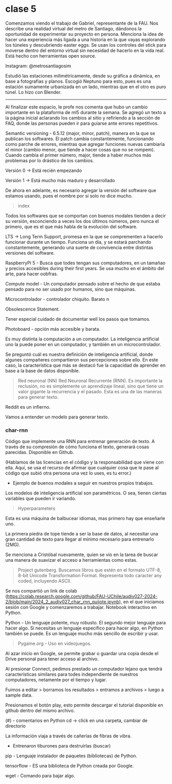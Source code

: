 # clase 5

Comenzamos viendo el trabajo de Gabriel, representante de la FAU. Nos describe una realidad virtual del metro de Santiago, dándonos la oportunidad de experimentar su proyecto en persona. Menciona la idea de hacer una experiencia más ligada a una historia en la que vayas explorando los túneles y descubriendo easter eggs. Se usan los controles del stick para moverse dentro del entorno virtual sin necesidad de hacerlo en la vida real. Está hecho con herramientas open source.

Instagram: @metrosantiagosim

Estudió las estaciones milimétricamente, desde su gráfica a dinámica, en base a fotografías y planos. Escogió Neptuno para esto, pues es una estación sumamente urbanizada en un lado, mientras que en el otro es puro túnel. Lo hizo con Blender.

---

Al finalizar este espacio, le profe nos comenta que hubo un cambio importante en la plataforma de ml5 durante la semana. Se agregó un texto a la página inicial aclarando los cambios al sitio y refiriendo a la sección de FAQ, donde las personas pueden ir para guiarse ante errores repetitivos.

Semantic versioning - 6.5.12 (major, minor, patch), manera en la que se publican los softwares. El patch cambia constantemente, funcionando como parche de errores, mientras que agregar funciones nuevas cambiaría el minor (cambio menor, que tiende a hacer cosas que no se rompem). Cuando cambia el primer número, major, tiende a haber muchos más problemas por lo drástico de los cambios.

Versión 0 -> Está recién empezando

Versión 1 -> Está mucho más maduro y desarrollado

De ahora en adelante, es necesario agregar la versión del software que estamos usando, pues el nombre por sí solo no dice mucho. 

> index

Todos los softwares que se comportan con buenos modales tienden a decir su versión, esconciendo a veces los dos últimos números, pero nunca el primero, que es el que más habla de la evolución del software.

LTS -> Long Term Support, promesa en la que se comprementen a hacerlo funcionar durante un tiempo. Funciona un día, y se estará parchando constantemente, generando una suerte de convivencia entre distintas versiones del software.

RaspberryPi 5 - Busca que todes tengan sus computadores, en un tamañao y precios accesibles during their first years. Se usa mucho en el ámbito del arte, para hacer oobfras. 

Compute model - Un computador pensado sobre el hecho de que estaba pensado para no ser usado por humanos, sino que máquinas.

Microcontrolador - controlador chiquito. Barato n

Obsolescence Statement.

Tener especial cuidado de documentar well los pasos que tomamos.

Photoboard - opción más accesible y barata.

Es muy distinta la computación a un computador. La inteligencia artificial uno la puede poner en un computador, y también en un microcontrolador.

Se preguntó cuál es nuestra definición de inteligencia artificial, donde algunes compañeres compartieron sus percepciones sobre ello. En este caso, la característica que más se destacó fue la capacidad de aprender en base a la base de datos disponible.

> Red neuronal (NN) 
> Red Neuronal Recurrente (RNN). Es importante la reclusión, no es simplemente un aprendizaje lineal, sino que tiene un valor gigante la recurrencia y el pasado. Esta es una de las maneras para generar texto.

Reddit es un infierno.

Vamos a entender un modelo para generar texto.

### char-rnn

Código que implemente una RNN para entrenar generación de texto. A través de su compresión de cómo funciona el texto, generará cosas parecidas. Disponible en Github.

(Hablamos de las licencias en el código y la responsabilidad que viene con ella. Aquí, se usa el recurso de afirmar que cualquier cosa que le pase al código que subió otra persona una vez lo uses, es tu error.)

* Ejemplo de buenos modales a seguir en nuestros propios trabajos.

Los modelos de inteligencia artificial son paramétricos. O sea, tienen ciertas variables que pueden ir variando. 

> Hyperparameters

Esta es una máquina de balbucear idiomas, mas primero hay que enseñarle uno.

La primera piedra de tope tiende a ser la base de datos, al necesitar una gran cantidad de texto para llegar al mínimo necesario para entrenarlo (2MG).

Se menciona a Cristóbal nuevamente, quien se vio en la tarea de buscar una manera de suavizar el acceso a herramientas como estas.

> Project gutenberg. Buscamos libros que estén en el formato UTF-8, 8-bit Unicode Transformation Format. Representa todo caracter any coded, incluyendo ASCII.

Se nos compartió un link de colab (https://colab.research.google.com/github/FAU-UChile/audiv027-2024-2/blob/main/2024_2_audiv027_char_rnn_quijote.ipynb), en el que iniciamos sesión con Google y comenzaremos a trabajar. Notebook interactivo en Python.

Python - Un lenguaje potente, muy robusto. El segundo mejor lenguaje para hacer algo. Si necesitas un lenguaje específico para hacer algo, en Python también se puede. Es un lenguaje mucho más sencillo de escribir y usar.

> Pygame.org - Uso en videojuegos.

Al azar inicio en Google, se permite grabar o guardar una copia desde el Drive personal para tener acceso al archivo.

Al presionar Connect, pedimos prestado un computador lejano que tendrá características similares para todes independiente de nuestros computadores, netamente por el tiempo y lugar.

Fuimos a editar > borramos los resultados > entramos a archivos > luego a sample data.

Presionamos el botón play, esto permite descargar el tutorial disponible en github dentro del mismo archivo.

(#) - comentarios en Python
cd -> click en una carpeta, cambiar de directorio

La información viaja a través de cañerías de fibras de vibra.

* Entrenaron tiburones para destruirlas (buscar)

pip - Lenguaje instalador de paquetes (bibliotecas) de Python.

tensorflow - ES una biblioteca de Python creada por Google.

wget - Comando para bajar algo.
